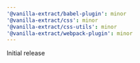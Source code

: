 ```yaml
---
'@vanilla-extract/babel-plugin': minor
'@vanilla-extract/css': minor
'@vanilla-extract/css-utils': minor
'@vanilla-extract/webpack-plugin': minor
---
```


Initial release
